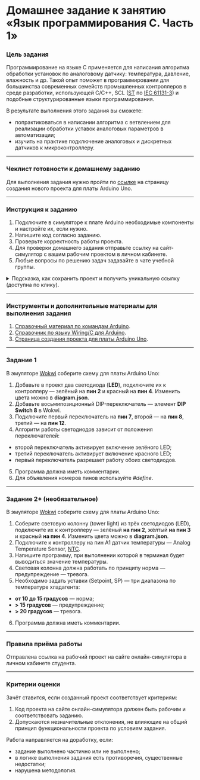 # Домашнее задание к занятию «Язык программирования С. Часть 1»

### Цель задания

Программирование на языке C применяется для написания алгоритма обработки установок по аналоговому датчику: температура, давление, влажность и др. Такой опыт поможет в программировании для большинства современных семейств промышленных контроллеров в среде разработки, использующей C/C++, SCL ([ST](https://ru.wikipedia.org/wiki/Structured_Text) по [IEC 61131-3](https://ru.wikipedia.org/wiki/IEC_61131-3)) и подобные структурированные языки программирования.

В результате выполнения этого задания вы сможете:

- попрактиковаться в написании алгоритма с ветвлением для реализации обработки уставок аналоговых параметров в автоматизации;
- изучить на практике подключение аналоговых и дискретных датчиков к микроконтроллеру.

------

### Чеклист готовности к домашнему заданию

Для выполнения задания нужно пройти по [ссылке](https://wokwi.com/projects/new/arduino-uno) на страницу создания нового проекта для платы Arduino Uno.

------

### Инструкция к заданию

1. Подключите в симуляторе к плате Arduino необходимые компоненты и настройте их, если нужно.
2. Напишите код согласно заданию.
3. Проверьте корректность работы проекта.
4. Для проверки домашнего задания отправьте ссылку на сайт-симулятор с вашим рабочим проектом в личном кабинете.
5. Любые вопросы по решению задач задавайте в чате учебной группы.

<details>
  <summary> Подсказка, как сохранить проект и получить уникальную ссылку (доступна по клику).</summary>

1. Нажмите «Save a copy» — выпадающий список рядом с кнопкой «Save» и с дискетой.
2. Ваш проект будет сохранён, как новый, а в адресной строке браузера будет строка вида https://wokwi.com/projects/335536327066911316 (пример).
3. Важно, чтобы у адресной строки был адрес с множеством цифр на конце.
4. Теперь сохранение изменений в текущем проекте можно производить нажатием на кнопку «Save». Сохранить текущий проект, как новый, можно только через «Save a copy».
5. Перед отправкой ссылки на проект преподавателю не забудьте проверить, что ссылка работает, открыв её в новом окне браузера.

    
</details>


------

### Инструменты и дополнительные материалы для выполнения задания

1. [Справочный материал по командам Arduino](https://alexgyver.ru/lessons/arduino-reference/).
2. [Справочник по языку Wiring/С для Arduino](https://www.arduino.cc/reference/en).
3. [Страница создания проекта для платы Arduino Uno](https://wokwi.com/projects/new/arduino-uno).

------

### Задание 1

В эмуляторе [Wokwi](https://wokwi.com) соберите схему для платы Arduino Uno:

1. Добавьте в проект два светодиода (**LED**), подключите их к контроллеру — зелёный на **пин 2** и красный на **пин 4**. Изменить цвета можно в **diagram.json**.
2. Добавьте восьмипозиционный DIP-переключатель — элемент **DIP Switch 8** в Wokwi. 
3. Подключите первый переключатель на **пин 7**, второй — на **пин 8**, третий — на **пин 12**.
4. Алгоритм работы светодиодов зависит от положения переключателей: 

 - второй переключатель активирует включение зелёного LED;
 - третий переключатель активирует включение красного LED;
 - первый переключатель разрешает работу обоих светодиодов.

5. Программа должна иметь комментарии.
6. Для объявления номеров пинов используйте  *#define*.

------

### Задание 2* (необязательное)

В эмуляторе [Wokwi](https://wokwi.com) соберите схему для платы Arduino Uno:

1. Соберите световую колонну (tower light) из трёх светодиодов (LED), подключите их к контроллеру — зелёный **на пин 2**, жёлтый **на пин 3** и красный **на пин 4**. Изменить цвета можно в **diagram.json**.
2. Подключите к контроллеру на пин A1 датчик температуры — Analog Temperature Sensor, [NTC](https://ru.wikipedia.org/wiki/%D0%A2%D0%B5%D1%80%D0%BC%D0%BE%D1%80%D0%B5%D0%B7%D0%B8%D1%81%D1%82%D0%BE%D1%80).
3. Напишите программу, при выполнении которой в терминал будет выводиться значение температуры.
4. Световая колонна должна работать по принципу норма — предупреждение — тревога.
5. Необходимо задать уставки (Setpoint, SP) — три диапазона по температуре хладагента:

 - **от 10 до 15 градусов** — норма;
 - **> 15 градусов** — предупреждение;
 - **> 20 градусов** — тревога.

6. Программа должна иметь комментарии.

------

### Правила приёма работы

Отправлена ссылка на рабочий проект на сайте онлайн-симулятора в личном кабинете студента.

------

### Критерии оценки

Зачёт ставится, если созданный проект соответствует критериям:

1. Код проекта на сайте онлайн-симулятора должен быть рабочим и соответствовать заданию.
2. Допускаются незначительные отклонения, не влияющие на общий принцип функциональности проекта по условиям задания.

Работа направляется на доработку, если: 

- задание выполнено частично или не выполнено;
- в логике выполнения задания есть противоречия, существенные недостатки;
- нарушена методология.
